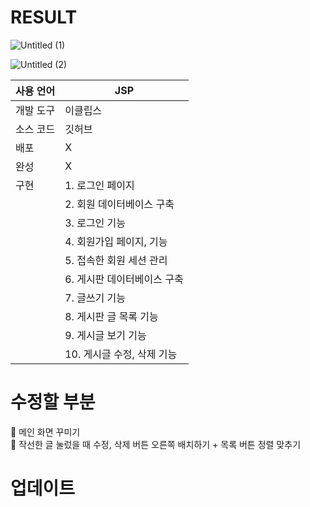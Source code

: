 # RESULT
![Untitled (1)](https://github.com/june4969/JSP_Bulletin-Board/assets/127813398/feb0502d-96f0-4495-be5a-c4c5bf7cc51b)


![Untitled (2)](https://github.com/june4969/JSP_Bulletin-Board/assets/127813398/f39e4832-cac6-406b-b799-9305266c6485)


| 사용 언어 | JSP |
| --- | --- |
| 개발 도구 | 이클립스 |
| 소스 코드 | 깃허브 |
| 배포 | X |
| 완성 | X |
| 구현  | 1. 로그인 페이지 |
|  | 2. 회원 데이터베이스 구축 |
|  | 3. 로그인 기능 |
|  | 4. 회원가입 페이지, 기능 |
|  | 5. 접속한 회원 세션 관리 |
|  | 6. 게시판 데이터베이스 구축 |
|  | 7. 글쓰기 기능  |
|  | 8. 게시판 글 목록 기능 |
|  | 9. 게시글 보기 기능  |
|  | 10. 게시글 수정, 삭제 기능 |




# 수정할 부분

<aside>
📎 메인 화면 꾸미기

</aside>

<aside>
📎 작선한 글 눌렀을 때 수정, 삭제 버튼 오른쪽 배치하기 + 목록 버튼 정렬 맞추기

</aside>







# 업데이트

